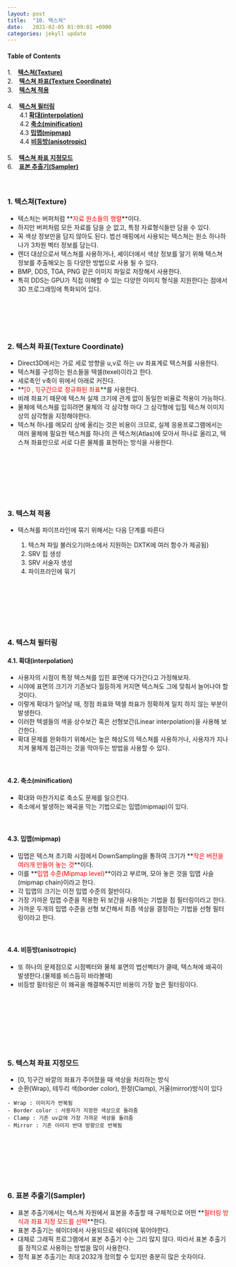 ```yaml
---
layout: post
title:  "10. 텍스쳐"
date:   2021-02-05 01:09:01 +0900
categories: jekyll update
---
```

#### Table of Contents
1.　[**텍스쳐(Texture)**](#1-텍스쳐texture)<br>
2.　[**텍스쳐 좌표(Texture Coordinate)**](#2-텍스쳐-좌표texture-coordinate)<br />
3.　[**텍스쳐 적용**](#3-텍스쳐-적용)<br /><br>
4.　[**텍스쳐 필터링**](#4-텍스쳐-필터링)<br />
    　　4.1 [**확대(interpolation)**](#41-확대interpolation)<br>
    　　4.2 [**축소(minification)**](#42-축소minification)<br>
    　　4.3 [**밉맵(mipmap)**](#43-밉맵mipmap)<br>
    　　4.4 [**비등방(anisotropic)**](#44-비등방anisotropic)<br><br>
5.　[**텍스쳐 좌표 지정모드**](#5-텍스쳐-좌표-지정모드)<br />
6.　[**표본 추출기(Sampler)**](#6-표본-추출기sampler)<br />
<br />
<br />
**<span style="color:red"></span>**

### **1. 텍스쳐(Texture)**
- 텍스처는 버퍼처럼 **<span style="color:red">자료 원소들의 행렬</span>**이다.
- 하지만 버퍼처럼 모든 자료를 담을 순 없고, 특정 자료형식들만 담을 수 있다.
- 꼭 색상 정보만을 담지 않아도 된다. 법선 매핑에서 사용되는 텍스쳐는 원소 하나하나가 3차원 벡터 정보를 담는다.
- 렌더 대상으로서 텍스쳐를 사용하거나, 셰이더에서 색상 정보를 알기 위해 텍스쳐 정보를 추출해오는 등 다양한 방법으로 사용 될 수 있다.
- BMP, DDS, TGA, PNG 같은 이미지 파일로 저장해서 사용한다.
- 특히 DDS는 GPU가 직접 이해할 수 있는 다양한 이미지 형식을 지원한다는 점에서 3D 프로그래밍에 특화되어 있다.
<br><br><br><br><br><br>


### **2. 텍스쳐 좌표(Texture Coordinate)**
- Direct3D에서는 가로 세로 방향을 u,v로 하는 uv 좌표계로 텍스쳐를 사용한다.
- 텍스쳐를 구성하는 원소들을 텍셀(texel)이라고 한다.
- 세로축인 v축이 위에서 아래로 커진다.
- **<span style="color:red">[0 , 1]구간으로 정규화된 좌표</span>**를 사용한다.
- 비례 좌표기 때문에 텍스쳐 실제 크기에 관계 없이 동일한 비율로 적용이 가능하다.
- 물체에 텍스쳐를 입히려면 물체의 각 삼각형 마다 그 삼각형에 입힐 텍스쳐 이미지 상의 삼각형을 지정해야한다.
- 텍스쳐 하나를 메모리 상에 올리는 것은 비용이 크므로, 실제 응용프로그램에서는 여러 물체에 필요한 텍스쳐를 하나의 큰 텍스쳐(Atlas)에 모아서 하나로 올리고, 텍스쳐 좌표만으로 서로 다른 물체를 표현하는 방식을 사용한다.

<br><br><br><br><br><br>

### **3. 텍스쳐 적용**
- 텍스쳐를 파이프라인에 묶기 위해서는 다음 단계를 따른다<br>



  1) 텍스쳐 파일 불러오기(마소에서 지원하는 DXTK에 여러 함수가 제공됨)<br>
  2) SRV 힙 생성<br>
  3) SRV 서술자 생성<br>
  4) 파이프라인에 묶기<br>

<br><br><br><br><br><br>



### **4. 텍스쳐 필터링**
#### **4.1. 확대(interpolation)**
- 사용자의 시점이 특정 텍스쳐를 입힌 표면에 다가간다고 가정해보자.
- 시야에 표면의 크기가 기존보다 월등하게 커지면 텍스쳐도 그에 맞춰서 늘어나야 할 것이다.
- 이렇게 확대가 일어날 때, 정점 좌표와 텍셀 좌표가 정확하게 일치 하지 않는 부분이 발생한다.
- 이러한 텍셀들의 색을 상수보간 혹은 선형보간(Linear interpolation)을 사용해 보간한다.
- 확대 문제를 완화하기 위해서는 높은 해상도의 텍스쳐를 사용하거나, 사용자가 지나치게 물체게 접근하는 것을 막아두는 방법을 사용할 수 있다.<br><br><br>
#### **4.2. 축소(minification)**
- 확대와 마찬가지로 축소도 문제를 일으킨다.
- 축소에서 발생하는 왜곡을 막는 기법으로는 밉맵(mipmap)이 있다.<br><br><br>
#### **4.3. 밉맵(mipmap)**
- 밉맵은 텍스쳐 초기화 시점에서 DownSampling을 통하여 크기가 **<span style="color:red">작은 버전을 여러개 만들어 놓는 것</span>**이다.
- 이를 **<span style="color:red">밉맵 수준(Mipmap level)</span>**이라고 부르며, 모아 놓은 것을 밉맵 사슬(mipmap chain)이라고 한다.
- 각 밉맵의 크기는 이전 밉맵 수준의 절반이다.
- 가장 가까운 밉맵 수준을 적용한 뒤 보간을 사용하는 기법을 점 필터링이라고 한다.
- 가까운 두개의 밉맵 수준을 선형 보간해서 최종 색상을 결정하는 기법을 선형 필터링이라고 한다.<br><br><br>
#### **4.4. 비등방(anisotropic)**
- 또 하나의 문제점으로 시점벡터와 물체 표면의 법선벡터가 클때, 텍스쳐에 왜곡이 발생한다.(물체를 비스듬히 바라볼때)
- 비등방 필터링은 이 왜곡을 해결해주지만 비용이 가장 높은 필터링이다.<br><br>



<br><br><br><br><br><br>

### **5. 텍스쳐 좌표 지정모드**
- [0, 1]구간 바깥의 좌표가 주어졌을 때 색상을 처리하는 방식
- 순환(Wrap), 테두리 색(border color), 한정(Clamp), 거울(mirror)방식이 있다

```
- Wrap : 이미지가 반복됨
- Border color : 사용자가 지정한 색상으로 돌려줌
- Clamp : 기존 uv값에 가장 가까운 색상을 돌려줌
- Mirror : 기존 이미지 반대 방향으로 반복됨
```

<br><br><br><br><br><br>


### **6. 표본 추출기(Sampler)**
- 표본 추출기에서는 텍스쳐 자원에서 표본을 추출할 때 구체적으로 어떤 **<span style="color:red">필터링 방식과 좌표 지정 모드를 선택</span>**한다.
- 표본 추출기는 쉐이더에서 사용되므로 쉐이더에 묶어야한다.
- 대체로 그래픽 프로그램에서 표본 추출기 수는 그리 많지 않다. 따라서 표본 추출기를 정적으로 사용하는 방법을 많이 사용한다.
- 정적 표본 추출기는 최대 2032개 정의할 수 있지만 충분히 많은 숫자이다.
<br><br><br><br><br><br>